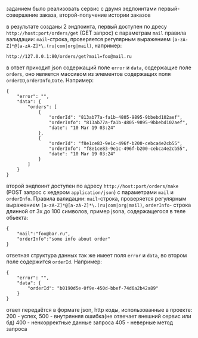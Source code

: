 заданием было реализовать сервис с двумя эедпоинтами
первый-совершение заказа, второй-получение истории заказов

в результате созданы 2 эндпоинта, первый доступен по дресу `http://host:port/orders/get` (GET запрос) c параметрам `mail` 
правила валидации: `mail`-строка, проверяется регулярным выражением `[a-zA-Z]*@[a-zA-Z]*\.(ru|com|org|mail)`,
например:

 `http://127.0.0.1:80/orders/get?mail=foo@mail.ru`

в ответ приходит json содержащий поле `error` и `data`, содержащие поле `orders`, оно является массивом из элементов содержащих поля `orderID`,`orderInfo`,`Date`. Например:

```
{
    "error": "",
    "data": {
        "orders": [
            {
                "orderId": "813ab77a-fa1b-4805-9895-9bbebd102aef",
                "orderInfo": "813ab77a-fa1b-4805-9895-9bbebd102aef",
                "date": "10 Mar 19 03:24"
            },
            {
                "orderId": "f8e1ce83-9e1c-496f-b200-cebca4e2cb55",
                "orderInfo": "f8e1ce83-9e1c-496f-b200-cebca4e2cb55",
                "date": "10 Mar 19 03:24"
            }
        ]
    }
}
```

второй эндпоинт доступен по адресу `http://host:port/orders/make` (POST запрос с хедером `application/json`) c параметрами `mail` и `orderInfo`. Правила валидации: `mail`-строка, проверяется регулярным выражением `[a-zA-Z]*@[a-zA-Z]*\.(ru|com|org|mail)`, `orderInfo`- строка длинной от 3х до 100 символов, пример jsona, содержащегося в теле обьекта:
```
{
	"mail":"foo@bar.ru",
	"orderInfo":"some info about order"
}
```

ответная структура данных так же имеет поля `error` и `data`, во втором поле содержится  `orderId`. Например:

```
{
    "error": "",
    "data": {
        "orderId": "b0190d5e-0f9e-450d-bbef-74d6a2b42a89"
    }
}
```

ответ передаётся в формате json, http коды, использованные в проекте:
200 - успех,
500 - внутрянняя ошибка(не отвечает внешний сервис или бд)
400 - ненкорректные данные запроса
405 - неверные метод запроса